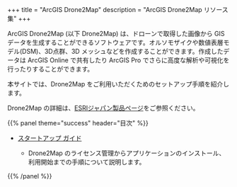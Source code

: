 +++
title = "ArcGIS Drone2Map"
description = "ArcGIS Drone2Map リソース集"
+++

ArcGIS Drone2Map (以下 Drone2Map) は、ドローンで取得した画像から GIS データを生成することができるソフトウェアです。オルソモザイクや数値表層モデル(DSM)、3D点群、3D メッシュなどを作成することができます。作成したデータは ArcGIS Online で共有したり ArcGIS Pro でさらに高度な解析や可視化を行ったりすることができます。

本サイトでは、Drone2Map をご利用いただくためのセットアップ手順を紹介します。

Drone2Map の詳細は、[ESRIジャパン製品ページ](https://www.esrij.com/products/drone2map/)をご参照ください。

{{% panel theme="success" header="目次" %}}

- [スタートアップ ガイド](get-started)

    -   Drone2Map のライセンス管理からアプリケーションのインストール、利用開始までの手順について説明します。

{{% /panel %}}
